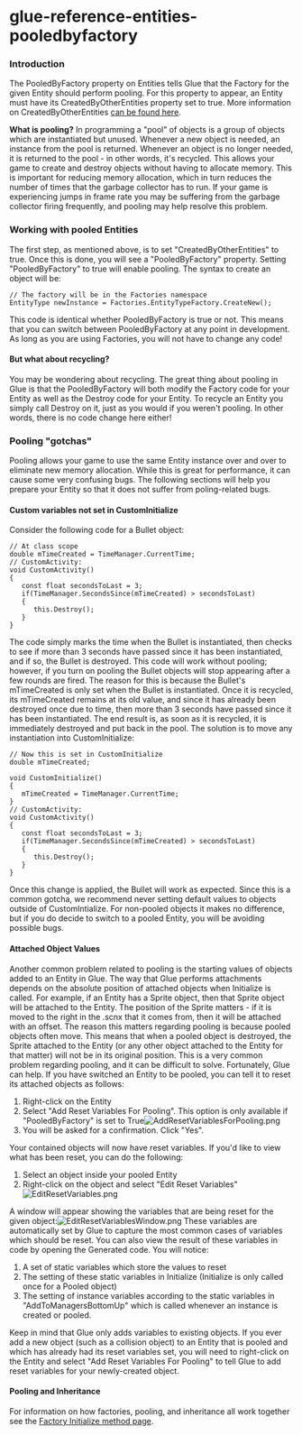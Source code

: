 # glue-reference-entities-pooledbyfactory

### Introduction

The PooledByFactory property on Entities tells Glue that the Factory for the given Entity should perform pooling. For this property to appear, an Entity must have its CreatedByOtherEntities property set to true. More information on CreatedByOtherEntities [can be found here](../../../frb/docs/index.php).

**What is pooling?** In programming a "pool" of objects is a group of objects which are instantiated but unused. Whenever a new object is needed, an instance from the pool is returned. Whenever an object is no longer needed, it is returned to the pool - in other words, it's recycled. This allows your game to create and destroy objects without having to allocate memory. This is important for reducing memory allocation, which in turn reduces the number of times that the garbage collector has to run. If your game is experiencing jumps in frame rate you may be suffering from the garbage collector firing frequently, and pooling may help resolve this problem.

### Working with pooled Entities

The first step, as mentioned above, is to set "CreatedByOtherEntities" to true. Once this is done, you will see a "PooledByFactory" property. Setting "PooledByFactory" to true will enable pooling. The syntax to create an object will be:

```
// The factory will be in the Factories namespace
EntityType newInstance = Factories.EntityTypeFactory.CreateNew();
```

This code is identical whether PooledByFactory is true or not. This means that you can switch between PooledByFactory at any point in development. As long as you are using Factories, you will not have to change any code!

#### But what about recycling?

You may be wondering about recycling. The great thing about pooling in Glue is that the PooledByFactory will both modify the Factory code for your Entity as well as the Destroy code for your Entity. To recycle an Entity you simply call Destroy on it, just as you would if you weren't pooling. In other words, there is no code change here either!

### Pooling "gotchas"

Pooling allows your game to use the same Entity instance over and over to eliminate new memory allocation. While this is great for performance, it can cause some very confusing bugs. The following sections will help you prepare your Entity so that it does not suffer from poling-related bugs.

#### Custom variables not set in CustomInitialize

Consider the following code for a Bullet object:

```
// At class scope
double mTimeCreated = TimeManager.CurrentTime;
// CustomActivity:
void CustomActivity()
{
   const float secondsToLast = 3;
   if(TimeManager.SecondsSince(mTimeCreated) > secondsToLast)
   {
      this.Destroy();
   }
}
```

The code simply marks the time when the Bullet is instantiated, then checks to see if more than 3 seconds have passed since it has been instantiated, and if so, the Bullet is destroyed. This code will work without pooling; however, if you turn on pooling the Bullet objects will stop appearing after a few rounds are fired. The reason for this is because the Bullet's mTimeCreated is only set when the Bullet is instantiated. Once it is recycled, its mTimeCreated remains at its old value, and since it has already been destroyed once due to time, then more than 3 seconds have passed since it has been instantiated. The end result is, as soon as it is recycled, it is immediately destroyed and put back in the pool. The solution is to move any instantiation into CustomInitialize:

```
// Now this is set in CustomInitialize
double mTimeCreated;

void CustomInitialize()
{
   mTimeCreated = TimeManager.CurrentTime;
} 
// CustomActivity:
void CustomActivity()
{
   const float secondsToLast = 3;
   if(TimeManager.SecondsSince(mTimeCreated) > secondsToLast)
   {
      this.Destroy();
   }
}
```

Once this change is applied, the Bullet will work as expected. Since this is a common gotcha, we recommend never setting default values to objects outside of CustomIntialize. For non-pooled objects it makes no difference, but if you do decide to switch to a pooled Entity, you will be avoiding possible bugs.

#### Attached Object Values

Another common problem related to pooling is the starting values of objects added to an Entity in Glue. The way that Glue performs attachments depends on the absolute position of attached objects when Initialize is called. For example, if an Entity has a Sprite object, then that Sprite object will be attached to the Entity. The position of the Sprite matters - if it is moved to the right in the .scnx that it comes from, then it will be attached with an offset. The reason this matters regarding pooling is because pooled objects often move. This means that when a pooled object is destroyed, the Sprite attached to the Entity (or any other object attached to the Entity for that matter) will not be in its original position. This is a very common problem regarding pooling, and it can be difficult to solve. Fortunately, Glue can help. If you have switched an Entity to be pooled, you can tell it to reset its attached objects as follows:

1. Right-click on the Entity
2. Select "Add Reset Variables For Pooling". This option is only available if "PooledByFactory" is set to True![AddResetVariablesForPooling.png](../../../media/migrated_media-AddResetVariablesForPooling.png)
3. You will be asked for a confirmation. Click "Yes".

Your contained objects will now have reset variables. If you'd like to view what has been reset, you can do the following:

1. Select an object inside your pooled Entity
2. Right-click on the object and select "Edit Reset Variables"![EditResetVariables.png](../../../media/migrated_media-EditResetVariables.png)

A window will appear showing the variables that are being reset for the given object:![EditResetVariablesWindow.png](../../../media/migrated_media-EditResetVariablesWindow.png) These variables are automatically set by Glue to capture the most common cases of variables which should be reset. You can also view the result of these variables in code by opening the Generated code. You will notice:

1. A set of static variables which store the values to reset
2. The setting of these static variables in Initialize (Initialize is only called once for a Pooled object)
3. The setting of instance variables according to the static variables in "AddToManagersBottomUp" which is called whenever an instance is created or pooled.

Keep in mind that Glue only adds variables to existing objects. If you ever add a new object (such as a collision object) to an Entity that is pooled and which has already had its reset variables set, you will need to right-click on the Entity and select "Add Reset Variables For Pooling" to tell Glue to add reset variables for your newly-created object.

#### Pooling and Inheritance

For information on how factories, pooling, and inheritance all work together see the [Factory Initialize method page](../../../frb/docs/index.php).
